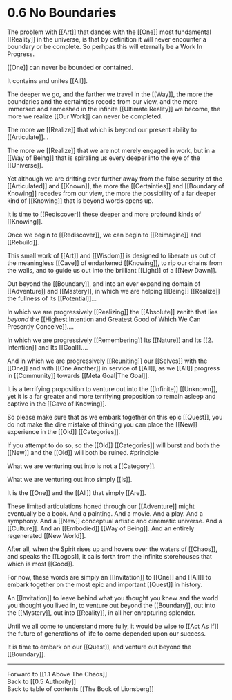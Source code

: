 # 0.6 No Boundaries

The problem with [[Art]] that dances with the [[One]] most fundamental [[Reality]] in the universe, is that by definition it will never encounter a boundary or be complete. So perhpas this will eternally be a Work In Progress.  

[[One]] can never be bounded or contained.  

It contains and unites [[All]].  

The deeper we go, and the farther we travel in the [[Way]], the more the boundaries and the certainties recede from our view, and the more immersed and enmeshed in the infinite [[Ultimate Reality]] we become, the more we realize [[Our Work]] can never be completed.  

The more we [[Realize]] that which is beyond our present ability to [[Articulate]]...  

The more we [[Realize]] that we are not merely engaged in work, but in a [[Way of Being]] that is spiraling us every deeper into the eye of the [[Universe]].  

Yet although we are drifting ever further away from the false security of the [[Articulated]] and [[Known]], the more the [[Certainties]] and [[Boundary of Knowing]] recedes from our view, the more the possibility of a far deeper kind of [[Knowing]] that is beyond words opens up.  

It is time to [[Rediscover]] these deeper and more profound kinds of [[Knowing]].  

Once we begin to [[Rediscover]], we can begin to [[Reimagine]] and [[Rebuild]].  

This small work of [[Art]] and [[Wisdom]] is designed to liberate us out of the meaningless [[Cave]] of endarkened [[Knowing]], to rip our chains from the walls, and to guide us out into the brilliant [[Light]] of a [[New Dawn]].  

Out beyond the [[Boundary]], and into an ever expanding domain of [[Adventure]] and [[Mastery]], in which we are helping [[Being]] [[Realize]] the fullness of its [[Potential]]...  

In which we are progressively [[Realizing]] the [[Absolute]] zenith that lies _beyond_ the [[Highest Intention and Greatest Good of Which We Can Presently Conceive]]…. 

In which we are progressively [[Remembering]] Its [[Nature]] and Its [[2. Intention]] and Its [[Goal]]…. 

And in which we are progressively [[Reuniting]] our [[Selves]] with the [[One]] and with [[One Another]] in service of [[All]], as we [[All]] progress in [[Community]] towards [[Meta Goal|The Goal]].  
 
It is a terrifying proposition to venture out into the [[Infinite]] [[Unknown]], yet it is a far greater and more terrifying proposition to remain asleep and captive in the [[Cave of Knowing]].  

So please make sure that as we embark together on this epic [[Quest]], you do not make the dire mistake of thinking you can place the [[New]] experience in the [[Old]] [[Categories]].  

If you attempt to do so, so the [[Old]] [[Categories]] will burst and both the [[New]] and the [[Old]] will both be ruined. #principle  

What we are venturing out into is not a [[Category]].  

What we are venturing out into simply [[Is]].   

It is the [[One]] and the [[All]] that simply [[Are]].  

These limited articulations honed through our [[Adventure]] might eventually be a book. And a painting. And a movie. And a play. And a symphony. And a [[New]] conceptual artistic and cinematic universe. And a [[Culture]]. And an [[Embodied]] [[Way of Being]]. And an entirely regenerated [[New World]].  

After all, when the Spirit rises up and hovers over the waters of [[Chaos]], and speaks the [[Logos]], it calls forth from the infinite storehouses that which is most [[Good]].  

For now, these words are simply an [[Invitation]] to [[One]] and [[All]] to embark together on the most epic and important [[Quest]] in history.  

An [[Invitation]] to leave behind what you thought you knew and the world you thought you lived in, to venture out beyond the [[Boundary]], out into the [[Mystery]], out into [[Reality]], in all her enrapturing splendor.  

Until we all come to understand more fully, it would be wise to [[Act As If]] the future of generations of life to come depended upon our success.  

It is time to embark on our [[Quest]], and venture out beyond the [[Boundary]].  

___

Forward to [[1.1 Above The Chaos]]  
Back to [[0.5 Authority]]  
Back to table of contents [[The Book of Lionsberg]]  